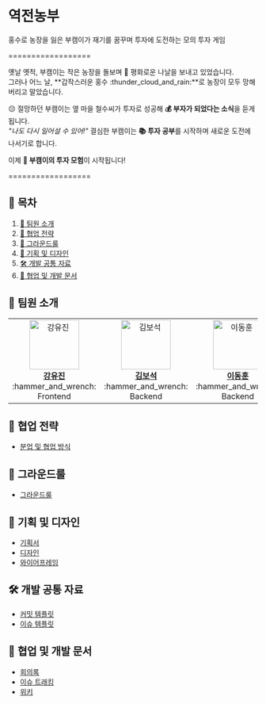 # 역전농부
홍수로 농장을 잃은 부캠이가 재기를 꿈꾸며 투자에 도전하는 모의 투자 게임

==================

옛날 옛적, 부캠이는 작은 농장을 돌보며 :ear_of_rice: 평화로운 나날을 보내고 있었습니다.  
그러나 어느 날, **갑작스러운 홍수 :thunder_cloud_and_rain:**로 농장이 모두 망해버리고 말았습니다.

:pensive: 절망하던 부캠이는 옆 마을 철수씨가 투자로 성공해 **:moneybag: 부자가 되었다는 소식**을 듣게 됩니다.  
_"나도 다시 일어설 수 있어!"_ 결심한 부캠이는 **:books: 투자 공부**를 시작하며 새로운 도전에 나서기로 합니다.

이제 **:rocket: 부캠이의 투자 모험**이 시작됩니다!

==================


## 📑 목차
1. [:busts_in_silhouette: 팀원 소개](#-팀원-소개)
2. [:handshake: 협업 전략](#-협업-전략)
3. [:scroll: 그라운드룰](#-그라운드룰)
4. [:art: 기획 및 디자인](#-기획-및-디자인)
5. [🛠 개발 공통 자료](#-개발-공통-자료)
6. [:open_file_folder: 협업 및 개발 문서](#-협업-및-개발-문서)


## 👥 팀원 소개
<table>
  <tr>
    <td align="center" width="200">
      <a href="https://github.com/using2">
        <img src="https://github.com/using2.png" alt="강유진" width="100" />
        <br />
        <b>강유진</b>  
      </a>
      <br />
      :hammer_and_wrench: Frontend
    </td>
    <td align="center" width="200">
      <a href="https://github.com/edder773">
        <img src="https://github.com/edder773.png" alt="김보석" width="100" />
        <br />
        <b>김보석</b>
      </a>
      <br />
      :hammer_and_wrench: Backend
    </td>
    <td align="center" width="200">
      <a href="https://github.com/DongKey777">
        <img src="https://github.com/DongKey777.png" alt="이동훈" width="100" />
        <br />
        <b>이동훈</b>
      </a>
      <br />
      :hammer_and_wrench: Backend
    </td>
    <td align="center" width="200">
      <a href="https://github.com/HBLEEEEE">
        <img src="https://github.com/HBLEEEEE.png" alt="이현빈" width="100" />
        <br />
        <b>이현빈</b>
      </a>
      <br />
      :hammer_and_wrench: Backend
    </td>
  </tr>
</table>


## 🤝 협업 전략
- [분업 및 협업 방식](링크)


## 📜 그라운드룰
- [그라운드룰](https://github.com/boostcampwm-2024/web13-YeokjeonNongbu/wiki/%EA%B7%B8%EB%9D%BC%EC%9A%B4%EB%93%9C-%EB%A3%B0)


## 🎨 기획 및 디자인
- [기획서](https://github.com/boostcampwm-2024/web13-YeokjeonNongbu/wiki/%EA%B8%B0%ED%9A%8D%EC%84%9C)
- [디자인](링크)
- [와이어프레임](https://www.figma.com/design/Qa4Xzjkjz3uc0pQw09rUzq/Untitled?node-id=0-1&node-type=canvas&t=108thZj64hEXwstl-0)


## 🛠 개발 공통 자료
- [커밋 템플릿](링크)
- [이슈 템플릿](링크)

## 📂 협업 및 개발 문서
- [회의록](링크)
- [이슈 트래킹](링크)
- [위키](https://github.com/boostcampwm-2024/web13-YeokjeonNongbu/wiki)

  
